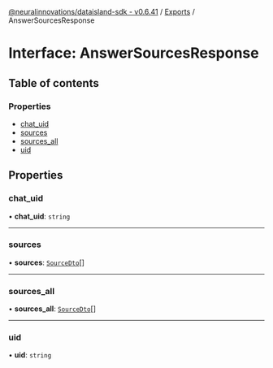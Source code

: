 [@neuralinnovations/dataisland-sdk - v0.6.41](../../README.md) / [Exports](../modules.md) / AnswerSourcesResponse

# Interface: AnswerSourcesResponse

## Table of contents

### Properties

- [chat\_uid](AnswerSourcesResponse.md#chat_uid)
- [sources](AnswerSourcesResponse.md#sources)
- [sources\_all](AnswerSourcesResponse.md#sources_all)
- [uid](AnswerSourcesResponse.md#uid)

## Properties

### chat\_uid

• **chat\_uid**: `string`

___

### sources

• **sources**: [`SourceDto`](SourceDto.md)[]

___

### sources\_all

• **sources\_all**: [`SourceDto`](SourceDto.md)[]

___

### uid

• **uid**: `string`
